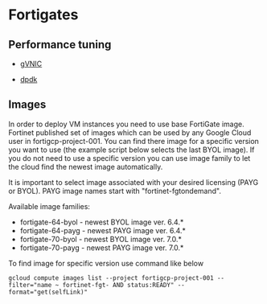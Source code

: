 # Fortigates

## Performance tuning 

- [gVNIC](https://docs.fortinet.com/document/fortigate-public-cloud/7.2.0/gcp-administration-guide/967571/deploying-a-gvnic-interface)

- [dpdk](https://docs.fortinet.com/document/fortigate-public-cloud/7.2.0/gcp-administration-guide/214328/google-cloud-dpdk-support)

## Images

In order to deploy VM instances you need to use base FortiGate image. Fortinet published set of images
which can be used by any Google Cloud user in fortigcp-project-001. You can find there image for
a specific version you want to use (the example script below selects the last BYOL image). If you do
not need to use a specific version you can use image family to let the cloud find the newest image
automatically.

It is important to select image associated with your desired licensing (PAYG or BYOL). PAYG image names start with "fortinet-fgtondemand".

Available image families:
- fortigate-64-byol - newest BYOL image ver. 6.4.*
- fortigate-64-payg - newest PAYG image ver. 6.4.*
- fortigate-70-byol - newest BYOL image ver. 7.0.*
- fortigate-70-payg - newest PAYG image ver. 7.0.*

To find image for specific version use command like below
```
gcloud compute images list --project fortigcp-project-001 --filter="name ~ fortinet-fgt- AND status:READY" --format="get(selfLink)"
```

